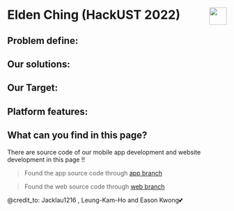 # Elden Ching (HackUST 2022) [<img src="https://c.tenor.com/yLIeWZwYM1gAAAAC/the-wok-the-rock.gif" width="40" height="40" align="right"/>](https://www.youtube.com/watch?v=dQw4w9WgXcQ)

## Problem define:

## Our solutions:

## Our Target:

## Platform features:

## What can you find in this page?
There are source code of our mobile app development and website development in this page !!
>Found the app source code through [app branch](/../MoblieApp-development) 

>Found the web source code through [web branch](/../Web-development) 

@credit_to: Jacklau1216 , Leung-Kam-Ho and Eason Kwong💕

